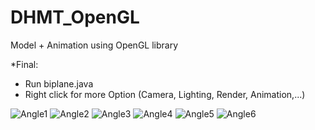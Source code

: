 # DHMT_OpenGL
Model + Animation using OpenGL library

*Final:
- Run biplane.java
- Right click for more Option (Camera, Lighting, Render, Animation,...)

![Angle1](https://user-images.githubusercontent.com/91520278/209813138-95a52611-d4d5-49bb-8017-a3fd24da186f.png)
![Angle2](https://user-images.githubusercontent.com/91520278/209813155-d394c9c4-77e4-4143-980a-259c6fa3e5c3.png)
![Angle3](https://user-images.githubusercontent.com/91520278/209813163-03a2c68d-a550-4d2c-b3bc-5a54c9c5106d.png)
![Angle4](https://user-images.githubusercontent.com/91520278/209813170-b8cba818-9e9b-4228-a8a2-17555ecb079b.png)
![Angle5](https://user-images.githubusercontent.com/91520278/209813179-ab429cca-b69b-4933-ba3f-08b12b60025e.png)
![Angle6](https://user-images.githubusercontent.com/91520278/209813183-2de3cc75-4742-4d9d-997b-132c09531ba9.png)
